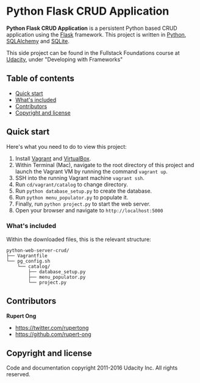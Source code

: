 # Python Flask CRUD Application

**Python Flask CRUD Application** is a persistent Python based CRUD application using the [Flask](http://flask.pocoo.org) framework. This project is written in [Python](https://www.python.org), [SQLAlchemy](http://sqlalchemy.org) and [SQLite](https://www.sqlite.org).


This side project can be found in the Fullstack Foundations course at [Udacity](https://www.udacity.com), under "Developing with Frameworks"

## Table of contents

* [Quick start](#quick-start)
* [What's included](#whats-included)
* [Contributors](#contributors)
* [Copyright and license](#copyright-and-license)


## Quick start

Here's what you need to do to view this project:

1. Install [Vagrant](https://www.vagrantup.com) and [VirtualBox](https://www.virtualbox.org).
2. Within Terminal (Mac), navigate to the root directory of this project and launch the Vagrant VM by running the command `vagrant up`.
3. SSH into the running Vagrant machine `vagrant ssh`. 
4. Run `cd/vagrant/catalog` to change directory.
5. Run `python database_setup.py` to create the database.
6. Run `python menu_populator.py` to populate it.
7. Finally, run `python project.py` to start the web server.
8. Open your browser and navigate to `http://localhost:5000`


### What's included

Within the downloaded files, this is the relevant structure:

```
python-web-server-crud/
├── Vagrantfile
└── pg_config.sh
    └── catalog/
        ├── database_setup.py
        ├── menu_populator.py
        └── project.py
```

## Contributors

**Rupert Ong**

* <https://twitter.com/rupertong>
* <https://github.com/rupert-ong>


## Copyright and license

Code and documentation copyright 2011-2016 Udacity Inc. All rights reserved.
